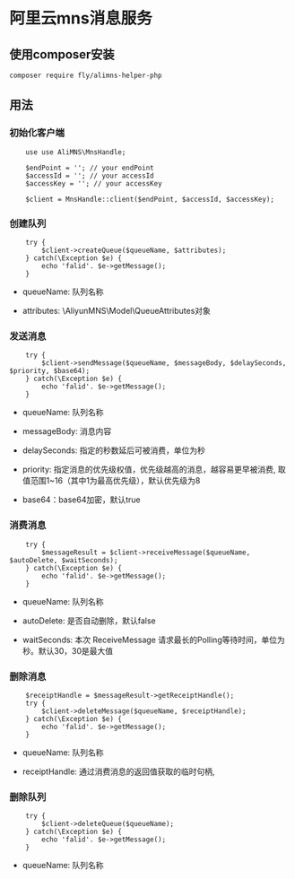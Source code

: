 # 阿里云mns消息服务 


## 使用composer安装
` composer require fly/alimns-helper-php `

## 用法

### 初始化客户端
```
    use use AliMNS\MnsHandle;
    
    $endPoint = ''; // your endPoint
    $accessId = ''; // your accessId
    $accessKey = ''; // your accessKey
    
    $client = MnsHandle::client($endPoint, $accessId, $accessKey);
```

### 创建队列

```
    try {
        $client->createQueue($queueName, $attributes);
    } catch(\Exception $e) {
        echo 'falid'. $e->getMessage();
    }
```

* queueName: 队列名称

* attributes: \AliyunMNS\Model\QueueAttributes对象

### 发送消息

```
    try {
        $client->sendMessage($queueName, $messageBody, $delaySeconds, $priority, $base64);
    } catch(\Exception $e) {
        echo 'falid'. $e->getMessage();
    }
```

* queueName: 队列名称

* messageBody: 消息内容

* delaySeconds: 指定的秒数延后可被消费，单位为秒

* priority: 指定消息的优先级权值，优先级越高的消息，越容易更早被消费, 取值范围1~16（其中1为最高优先级），默认优先级为8

* base64：base64加密，默认true

### 消费消息

```
    try {
        $messageResult = $client->receiveMessage($queueName, $autoDelete, $waitSeconds);
    } catch(\Exception $e) {
        echo 'falid'. $e->getMessage();
    }
```

* queueName: 队列名称

* autoDelete: 是否自动删除，默认false

* waitSeconds: 本次 ReceiveMessage 请求最长的Polling等待时间，单位为秒。默认30，30是最大值

### 删除消息

```
    $receiptHandle = $messageResult->getReceiptHandle();
    try {
        $client->deleteMessage($queueName, $receiptHandle);
    } catch(\Exception $e) {
        echo 'falid'. $e->getMessage();
    }
```

* queueName: 队列名称

* receiptHandle: 通过消费消息的返回值获取的临时句柄,

### 删除队列

```
    try {
        $client->deleteQueue($queueName);
    } catch(\Exception $e) {
        echo 'falid'. $e->getMessage();
    }
```

* queueName: 队列名称



